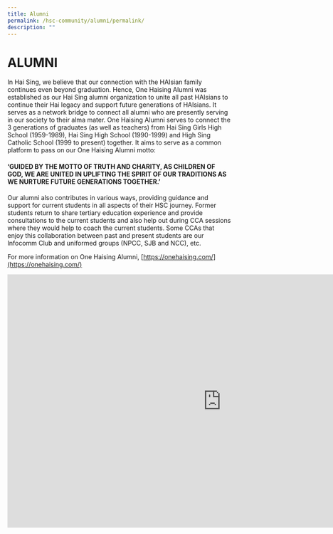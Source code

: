 ```yaml
---
title: Alumni
permalink: /hsc-community/alumni/permalink/
description: ""
---
```


ALUMNI
======

In Hai Sing, we believe that our connection with the HAIsian family continues even beyond graduation. Hence, One Haising Alumni was established as our Hai Sing alumni organization to unite all past HAIsians to continue their Hai legacy and support future generations of HAIsians. It serves as a network bridge to connect all alumni who are presently serving in our society to their alma mater. One Haising Alumni serves to connect the 3 generations of graduates (as well as teachers) from Hai Sing Girls High School (1959-1989), Hai Sing High School (1990-1999) and High Sing Catholic School (1999 to present) together. It aims to serve as a common platform to pass on our One Haising Alumni motto:

#### ‘GUIDED BY THE MOTTO OF TRUTH AND CHARITY, AS CHILDREN OF GOD, WE ARE UNITED IN UPLIFTING THE SPIRIT OF OUR TRADITIONS AS WE NURTURE FUTURE GENERATIONS TOGETHER.’

Our alumni also contributes in various ways, providing guidance and support for current students in all aspects of their HSC journey. Former students return to share tertiary education experience and provide consultations to the current students and also help out during CCA sessions where they would help to coach the current students. Some CCAs that enjoy this collaboration between past and present students are our Infocomm Club and uniformed groups (NPCC, SJB and NCC), etc.

  

  

For more information on One Haising Alumni,&nbsp;[https://onehaising.com/](https://onehaising.com/)

<iframe allowfullscreen="true" height="569" width="960" frameborder="0" src="https://docs.google.com/presentation/d/e/2PACX-1vRqNM2WNxnpRuCAUQ-fytMFhTkktTJgGy0FPVDNXXJZJxNDIgc7vKoWeJePztxMwL6XQJvlp4bnIEai/embed?start=false&amp;loop=false&amp;delayms=3000"></iframe>